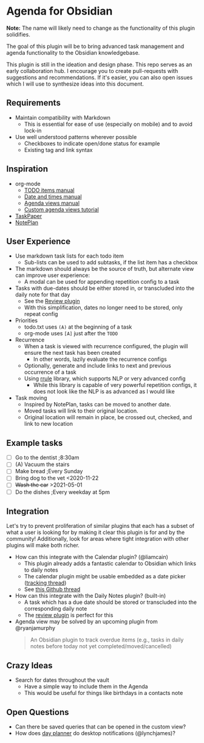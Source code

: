 # Agenda for Obsidian

**Note:** The name will likely need to change as the functionality of this plugin solidifies.

The goal of this plugin will be to bring advanced task management and agenda functionality to the Obsidian knowledgebase.

This plugin is still in the ideation and design phase. This repo serves as an early collaboration hub. I encourage you to create pull-requests with suggestions and recommendations. If it's easier, you can also open issues which I will use to synthesize ideas into this document.

## Requirements

- Maintain compatibility with Markdown
  - This is essential for ease of use (especially on mobile) and to avoid lock-in
- Use well understood patterns wherever possible
  - Checkboxes to indicate open/done status for example
  - Existing tag and link syntax

## Inspiration

- org-mode
  - [TODO items manual](https://orgmode.org/manual/TODO-Items.html)
  - [Date and times manual](https://orgmode.org/manual/Dates-and-Times.html)
  - [Agenda views manual](https://orgmode.org/manual/Agenda-Views.html)
  - [Custom agenda views tutorial](https://orgmode.org/worg/org-tutorials/org-custom-agenda-commands.html)
- [TaskPaper](https://www.taskpaper.com/)
- [NotePlan]()

## User Experience

- Use markdown task lists for each todo item
  - Sub-lists can be used to add subtasks, if the list item has a checkbox
- The markdown should always be the source of truth, but alternate view can improve user experience:
  - A modal can be used for appending repetition config to a task
- Tasks with due-dates should be either stored in, or transcluded into the daily note for that day
  - See the [Review plugin](https://github.com/ryanjamurphy/review-obsidian)
  - With this simplification, dates no longer need to be stored, only repeat config
- Priorities
  - todo.txt uses `(A)` at the beginning of a task
  - org-mode uses `[A]` just after the `TODO`
- Recurrence
  - When a task is viewed with recurrence configured, the plugin will ensure the next task has been created
    - In other words, lazily evaluate the recurrence configs
  - Optionally, generate and include links to next and previous occurrence of a task
  - Using [rrule](https://www.npmjs.com/package/rrule) library, which supports NLP or very advanced config
    - While this library is capable of very powerful repetition configs, it does not look like the NLP is as advanced as I would like
- Task moving
  - Inspired by NotePlan, tasks can be moved to another date.
  - Moved tasks will link to their original location.
  - Original location will remain in place, be crossed out, checked, and link to new location
  
## Example tasks

- [ ] Go to the dentist ;8:30am
- [ ] (A) Vacuum the stairs
- [ ] Make bread ;Every Sunday
- [ ] Bring dog to the vet <2020-11-22
- [ ] ~~Wash the car~~ >2021-05-01
- [ ] Do the dishes ;Every weekday at 5pm

## Integration

Let's try to prevent proliferation of similar plugins that each has a subset of what a user is looking for by making it clear this plugin is for and by the community! Additionally, look for areas where tight integration with other plugins will make both richer.

- How can this integrate with the Calendar plugin? (@liamcain)
  - This plugin already adds a fantastic calendar to Obsidian which links to daily notes
  - The calendar plugin might be usable embedded as a date picker ([tracking thread](https://github.com/liamcain/obsidian-calendar-plugin/issues/59))
  - See [this Github thread](https://github.com/ryanjamurphy/review-obsidian/issues/8)
- How can this integrate with the Daily Notes plugin? (built-in)
  - A task which has a due date should be stored or transcluded into the corresponding daily note
  - The [review plugin](https://github.com/ryanjamurphy/review-obsidian) is perfect for this
- Agenda view may be solved by an upcoming plugin from @ryanjamurphy
  > An Obsidian plugin to track overdue items (e.g., tasks in daily notes before today not yet completed/moved/cancelled)

## Crazy Ideas

- Search for dates throughout the vault
  - Have a simple way to include them in the Agenda
  - This would be useful for things like birthdays in a contacts note

## Open Questions

- Can there be saved queries that can be opened in the custom view?
- How does [day planner](https://github.com/lynchjames/obsidian-day-planner) do desktop notifications (@lynchjames)?
